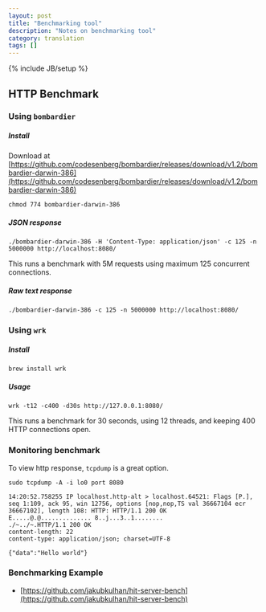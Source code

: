 ```yaml
---
layout: post
title: "Benchmarking tool"
description: "Notes on benchmarking tool"
category: translation
tags: []
---
```

{% include JB/setup %}

## HTTP Benchmark

### Using ```bombardier```
##### Install
Download at [https://github.com/codesenberg/bombardier/releases/download/v1.2/bombardier-darwin-386](https://github.com/codesenberg/bombardier/releases/download/v1.2/bombardier-darwin-386)

```
chmod 774 bombardier-darwin-386 
```

##### JSON response
```
./bombardier-darwin-386 -H 'Content-Type: application/json' -c 125 -n 5000000 http://localhost:8080/
```
This runs a benchmark with 5M requests using maximum 125 concurrent connections.

##### Raw text response
```
./bombardier-darwin-386 -c 125 -n 5000000 http://localhost:8080/
```

### Using ```wrk```
##### Install
```brew install wrk```
##### Usage
```
wrk -t12 -c400 -d30s http://127.0.0.1:8080/
```

This runs a benchmark for 30 seconds, using 12 threads, and keeping 400 HTTP connections open.

### Monitoring benchmark
To view http response, ```tcpdump``` is a great option.

```
sudo tcpdump -A -i lo0 port 8080

14:20:52.758255 IP localhost.http-alt > localhost.64521: Flags [P.], seq 1:109, ack 95, win 12756, options [nop,nop,TS val 36667104 ecr 36667102], length 108: HTTP: HTTP/1.1 200 OK
E.....@.@..............	8..j...3..1........
./~../~.HTTP/1.1 200 OK
content-length: 22
content-type: application/json; charset=UTF-8

{"data":"Hello world"}
```

### Benchmarking Example
- [https://github.com/jakubkulhan/hit-server-bench](https://github.com/jakubkulhan/hit-server-bench)

